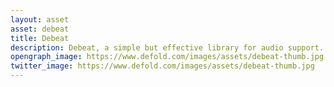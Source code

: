 ```yaml
---
layout: asset
asset: debeat
title: Debeat
description: Debeat, a simple but effective library for audio support.
opengraph_image: https://www.defold.com/images/assets/debeat-thumb.jpg
twitter_image: https://www.defold.com/images/assets/debeat-thumb.jpg
---
```

